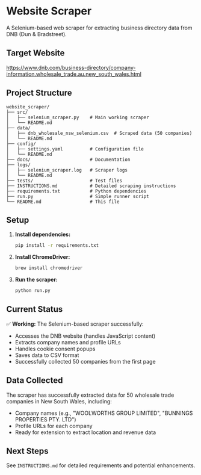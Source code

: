 # Website Scraper

A Selenium-based web scraper for extracting business directory data from DNB (Dun & Bradstreet).

## Target Website
https://www.dnb.com/business-directory/company-information.wholesale_trade.au.new_south_wales.html

## Project Structure
```
website_scraper/
├── src/
│   ├── selenium_scraper.py    # Main working scraper
│   └── README.md
├── data/
│   ├── dnb_wholesale_nsw_selenium.csv  # Scraped data (50 companies)
│   └── README.md
├── config/
│   ├── settings.yaml          # Configuration file
│   └── README.md
├── docs/                      # Documentation
├── logs/
│   ├── selenium_scraper.log   # Scraper logs
│   └── README.md
├── tests/                     # Test files
├── INSTRUCTIONS.md            # Detailed scraping instructions
├── requirements.txt           # Python dependencies
├── run.py                     # Simple runner script
└── README.md                  # This file
```

## Setup

1. **Install dependencies:**
   ```bash
   pip install -r requirements.txt
   ```

2. **Install ChromeDriver:**
   ```bash
   brew install chromedriver
   ```

3. **Run the scraper:**
   ```bash
   python run.py
   ```

## Current Status

✅ **Working:** The Selenium-based scraper successfully:
- Accesses the DNB website (handles JavaScript content)
- Extracts company names and profile URLs
- Handles cookie consent popups
- Saves data to CSV format
- Successfully collected 50 companies from the first page

## Data Collected

The scraper has successfully extracted data for 50 wholesale trade companies in New South Wales, including:
- Company names (e.g., "WOOLWORTHS GROUP LIMITED", "BUNNINGS PROPERTIES PTY. LTD")
- Profile URLs for each company
- Ready for extension to extract location and revenue data

## Next Steps

See `INSTRUCTIONS.md` for detailed requirements and potential enhancements.
